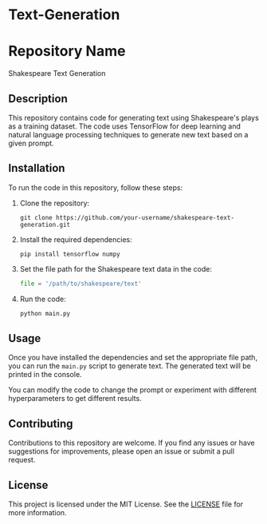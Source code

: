 # Text-Generation

# Repository Name

Shakespeare Text Generation

## Description

This repository contains code for generating text using Shakespeare's plays as a training dataset. The code uses TensorFlow for deep learning and natural language processing techniques to generate new text based on a given prompt.

## Installation

To run the code in this repository, follow these steps:

1. Clone the repository:

   ```
   git clone https://github.com/your-username/shakespeare-text-generation.git
   ```

2. Install the required dependencies:

   ```
   pip install tensorflow numpy
   ```

3. Set the file path for the Shakespeare text data in the code:

   ```python
   file = '/path/to/shakespeare/text'
   ```

4. Run the code:

   ```python
   python main.py
   ```

## Usage

Once you have installed the dependencies and set the appropriate file path, you can run the `main.py` script to generate text. The generated text will be printed in the console.

You can modify the code to change the prompt or experiment with different hyperparameters to get different results.

## Contributing

Contributions to this repository are welcome. If you find any issues or have suggestions for improvements, please open an issue or submit a pull request.

## License

This project is licensed under the MIT License. See the [LICENSE](LICENSE) file for more information.


